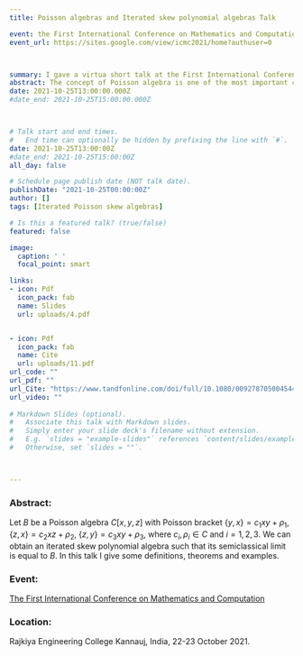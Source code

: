 ```yaml
---
title: Poisson algebras and Iterated skew polynomial algebras Talk

event: the First International Conference on Mathematics and Computation
event_url: https://sites.google.com/view/icmc2021/home?authuser=0



summary: I gave a virtua short talk at the First International Conference on Mathematics and Computation, Rajkiya Engineering College Kannauj, India, 22-23 October 2021.
abstract: The concept of Poisson algebra is one of the most important concepts in mathematics that make a link between commutative and noncommutative algebra. The Poisson algebra D can be defined as an algebra over a field K with Poisson bracket {,} such that (D,{,}) is satisfying anti-commutative, Jacobi identity and Leibniz rule. In this talk, I will give the definition of Poisson algebra, talk about some related concepts of polynomial Poisson algebras and give some examples.
date: 2021-10-25T13:00:00.000Z
#date_end: 2021-10-25T15:00:00.000Z



# Talk start and end times.
#   End time can optionally be hidden by prefixing the line with `#`.
date: 2021-10-25T13:00:00Z
#date_end: 2021-10-25T15:00:00Z
all_day: false

# Schedule page publish date (NOT talk date).
publishDate: "2021-10-25T00:00:00Z"
author: []
tags: [Iterated Poisson skew algebras]

# Is this a featured talk? (true/false)
featured: false

image:
  caption: ' '
  focal_point: smart

links:
- icon: Pdf
  icon_pack: fab
  name: Slides
  url: uploads/4.pdf


- icon: Pdf
  icon_pack: fab
  name: Cite
  url: uploads/11.pdf
url_code: ""
url_pdf: ""
url_Cite: "https://www.tandfonline.com/doi/full/10.1080/00927870500454463"
url_video: ""
  
# Markdown Slides (optional).
#   Associate this talk with Markdown slides.
#   Simply enter your slide deck's filename without extension.
#   E.g. `slides = "example-slides"` references `content/slides/example-slides.md`.
#   Otherwise, set `slides = ""`.



---
```

### Abstract:
 Let $B$ be a Poisson algebra $C[x,y,z]$ with Poisson bracket {$y,x$}$=c_1 xy+\rho_1,$
 {$z,x$}$=c_2 xz+\rho_2,$   {$z,y$}$=c_3xy+\rho_3$, where  $c_i, \rho_i \in C$  and $i=1,2,3$. 
 We can obtain an iterated skew polynomial algebra such that its semiclassical limit is equal to $B$. 
 In this talk I give some definitions, theorems and examples.

### Event: 
[The First International Conference on Mathematics and Computation](https://sites.google.com/view/icmc2021/home?authuser=0)

### Location: 
Rajkiya Engineering College Kannauj, India, 22-23 October 2021.